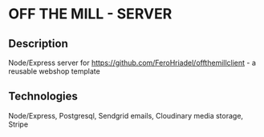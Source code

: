 # OFF THE MILL - SERVER

## Description
Node/Express server for https://github.com/FeroHriadel/offthemillclient - a reusable webshop template 

## Technologies
Node/Express, Postgresql, Sendgrid emails, Cloudinary media storage, Stripe
